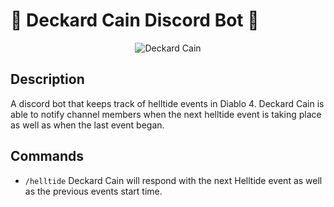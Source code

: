 # 🤖 Deckard Cain Discord Bot 🤖

<div style="text-align: center;">
  <img src="https://static.wikia.nocookie.net/median-xl/images/9/96/Deckard_Cain_npc.gif/revision/latest?cb=20171206013202" alt="Deckard Cain">
</div>


## Description



A discord bot that keeps track of helltide events in Diablo 4. Deckard Cain is able to notify channel members when the next helltide event is taking place as well as when the last event began. 



## Commands 

- `/helltide` Deckard Cain will respond with the next Helltide event as well as the previous events start time.

